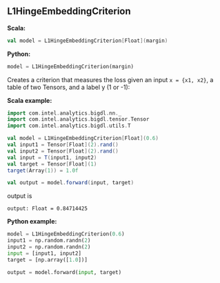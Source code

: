 ## L1HingeEmbeddingCriterion ##

**Scala:**
```scala
val model = L1HingeEmbeddingCriterion[Float](margin)
```
**Python:**
```python
model = L1HingeEmbeddingCriterion(margin)
```

Creates a criterion that measures the loss given an input ``` x = {x1, x2} ```,
a table of two Tensors, and a label y (1 or -1):

**Scala example:**
```scala
import com.intel.analytics.bigdl.nn._
import com.intel.analytics.bigdl.tensor.Tensor
import com.intel.analytics.bigdl.utils.T

val model = L1HingeEmbeddingCriterion[Float](0.6)
val input1 = Tensor[Float](2).rand()
val input2 = Tensor[Float](2).rand()
val input = T(input1, input2)
val target = Tensor[Float](1)
target(Array(1)) = 1.0f

val output = model.forward(input, target)
```
output is
```
output: Float = 0.84714425
```

**Python example:**
```python
model = L1HingeEmbeddingCriterion(0.6)
input1 = np.random.randn(2)
input2 = np.random.randn(2)
input = [input1, input2]
target = [np.array([1.0])]

output = model.forward(input, target)
```
